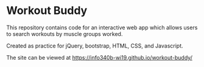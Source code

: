 # Workout Buddy

This repository contains code for an interactive web app which allows users to search workouts by muscle groups worked. 

Created as practice for jQuery, bootstrap, HTML, CSS, and Javascript.

The site can be viewed at <https://info340b-wi19.github.io/workout-buddy/>

